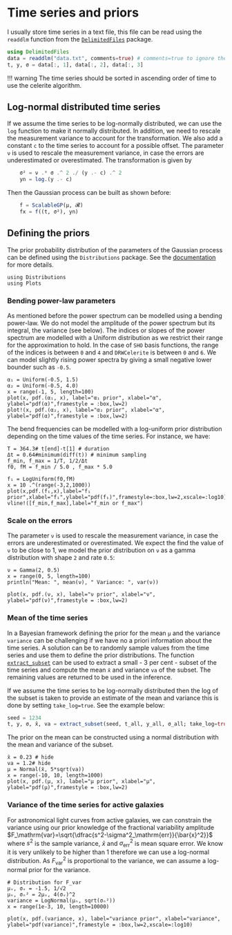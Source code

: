 
# Time series and priors

I usually store time series in a text file, this file can be read using the `readdlm` function from the [`DelimitedFiles`](https://docs.julialang.org/en/v1/stdlib/DelimitedFiles/) package.
```julia
using DelimitedFiles
data = readdlm("data.txt", comments=true) # comments=true to ignore the header
t, y, σ = data[:, 1], data[:, 2], data[:, 3]
```

!!! warning
    The time series should be sorted in ascending order of time to use the celerite algorithm.


## Log-normal distributed time series

If we assume the time series to be log-normally distributed, we can use the `log` function to make it normally distributed. In addition, we need to rescale the measurement variance to account for the transformation. We also add a constant `c` to the time series to account for a possible offset. The parameter `ν` is used to rescale the measurement variance, in case the errors are underestimated or overestimated. 
The transformation is given by
```julia
    σ² = ν .* σ .^ 2 ./ (y .- c) .^ 2
    yn = log.(y .- c)
```

Then the Gaussian process can be built as shown before:
```julia
    f = ScalableGP(μ, 𝓡)
    fx = f((t, σ²), yn)
```

## Defining the priors

The prior probability distribution of the parameters of the Gaussian process can be defined using the `Distributions` package. See the 
[documentation](https://juliastats.org/Distributions.jl/stable/) for more details.

```@example priors
using Distributions
using Plots
```

### Bending power-law parameters

As mentioned before the power spectrum can be modelled using a bending power-law. We do not model the amplitude of the power spectrum but its integral, the variance (see below). The indices or slopes of the power spectrum are modelled with a Uniform distribution as we restrict their range for the approximation to hold. In the case of `SHO` basis functions, the range of the indices is between `0` and `4` and `DRWCelerite` is between `0` and `6`. We can model slightly rising power spectra by giving a small negative lower bounder such as `-0.5`.
```@example priors
α₁ = Uniform(-0.5, 1.5)
α₂ = Uniform(-0.5, 4.0)
x = range(-1, 5, length=100)
plot(x, pdf.(α₁, x), label="α₁ prior", xlabel="α", ylabel="pdf(α)",framestyle = :box,lw=2)
plot!(x, pdf.(α₂, x), label="α₂ prior", xlabel="α", ylabel="pdf(α)",framestyle = :box,lw=2)
```

The bend frequencies can be modelled with a log-uniform prior distribution depending on the time values of the time series. For instance, we have:
```@example priors
T = 364.3# t[end]-t[1] # duration
Δt = 0.64#minimum(diff(t)) # minimum sampling
f_min, f_max = 1/T, 1/2/Δt
f0, fM = f_min / 5.0 , f_max * 5.0

f₁ = LogUniform(f0,fM)
x = 10 .^(range(-3,2,1000))
plot(x,pdf.(f₁,x),label="f₁ prior",xlabel="f₁",ylabel="pdf(f₁)",framestyle=:box,lw=2,xscale=:log10)
vline!([f_min,f_max],label="f_min or f_max")
```


### Scale on the errors

The parameter `ν` is used to rescale the measurement variance, in case the errors are underestimated or overestimated. We expect the find the value of `ν` to be close to 1, we model the prior distribution on `ν` as a gamma distribution with shape `2` and rate `0.5`:
```@example priors
ν = Gamma(2, 0.5)
x = range(0, 5, length=100)
println("Mean: ", mean(ν), " Variance: ", var(ν))
```

```@example priors
plot(x, pdf.(ν, x), label="ν prior", xlabel="ν", ylabel="pdf(ν)",framestyle = :box,lw=2)
```

### Mean of the time series

In a Bayesian framework defining the prior for the mean `μ` and the variance `variance` can be challenging if we have no a priori information about the time series. A solution can be to randomly sample values from the time series and use them to define the prior distributions. The function [`extract_subset`](@ref) can be used to extract a small - 3 per cent - subset of the time series and compute the mean `x̄` and variance `va` of the subset. The remaining values are returned to be used in the inference. 

If we assume the time series to be log-normally distributed then the log of the subset is taken to provide an estimate of the mean and variance this is done by setting `take_log=true`. See the example below:

```julia
seed = 1234
t, y, σ, x̄, va = extract_subset(seed, t_all, y_all, σ_all; take_log=true,suffix="_seed1234")
```
The prior on the mean can be constructed using a normal distribution with the mean and variance of the subset.
```@example priors
x̄ = 0.23 # hide
va = 1.2# hide
μ = Normal(x̄, 5*sqrt(va))
x = range(-10, 10, length=1000)
plot(x, pdf.(μ, x), label="μ prior", xlabel="μ", ylabel="pdf(μ)",framestyle = :box,lw=2)
```

### Variance of the time series for active galaxies

For astronomical light curves from active galaxies, we can constrain the variance using our prior knowledge of the fractional variability amplitude $F_\mathrm{var}=\sqrt{\dfrac{s^2-\sigma^2_\mathrm{err}}{\bar{x}^2}}$ where $s^2$ is the sample variance, $\bar{x}$ and $\sigma^2_\mathrm{err}$ is mean square error.
 We know it is very unlikely to be higher than $1$ therefore we can use a log-normal distribution. As $F_\mathrm{var}^2$ is proportional to the variance, we can assume a log-normal prior for the variance.
```@example priors
# Distribution for F_var
μᵥ, σᵥ = -1.5, 1/√2
μₙ, σₙ² = 2μᵥ, 4(σᵥ)^2
variance = LogNormal(μₙ, sqrt(σₙ²))
x = range(1e-3, 10, length=10000)

plot(x, pdf.(variance, x), label="variance prior", xlabel="variance", ylabel="pdf(variance)",framestyle = :box,lw=2,xscale=:log10)
```
